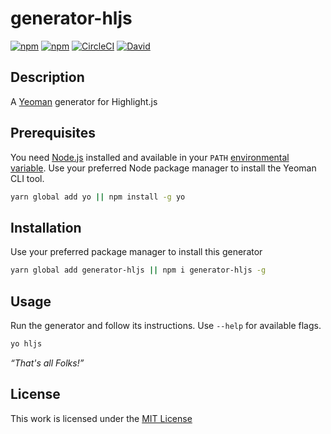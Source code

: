 # generator-hljs

[![npm](https://flat.badgen.net/npm/license/generator-hljs)](https://www.npmjs.org/package/generator-hljs)
[![npm](https://flat.badgen.net/npm/v/generator-hljs)](https://www.npmjs.org/package/generator-hljs)
[![CircleCI](https://flat.badgen.net/circleci/github/idleberg/generator-hljs)](https://circleci.com/gh/idleberg/generator-hljs/)
[![David](https://flat.badgen.net/david/dev/idleberg/generator-hljs)](https://david-dm.org/idleberg/generator-hljs)

## Description

A [Yeoman](http://yeoman.io/authoring/user-interactions.html) generator for Highlight.js

## Prerequisites

You need [Node.js](https://nodejs.org/en/) installed and available in your `PATH` [environmental variable](http://superuser.com/a/284351/195953). Use your preferred Node package manager to install the Yeoman CLI tool.

```sh
yarn global add yo || npm install -g yo
```

## Installation

Use your preferred package manager to install this generator

```sh
yarn global add generator-hljs || npm i generator-hljs -g
```

## Usage

Run the generator and follow its instructions. Use `--help` for available flags.

```sh
yo hljs
```

*“That's all Folks!”*

## License

This work is licensed under the [MIT License](https://opensource.org/licenses/MIT)
